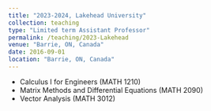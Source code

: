 ```yaml
---
title: "2023-2024, Lakehead University"
collection: teaching
type: "Limited term Assistant Professor"
permalink: /teaching/2023-Lakehead
venue: "Barrie, ON, Canada"
date: 2016-09-01
location: "Barrie, ON, Canada"
---
```


* Calculus I for Engineers (MATH 1210)
* Matrix Methods and Differential Equations (MATH 2090)
* Vector Analysis (MATH 3012)
